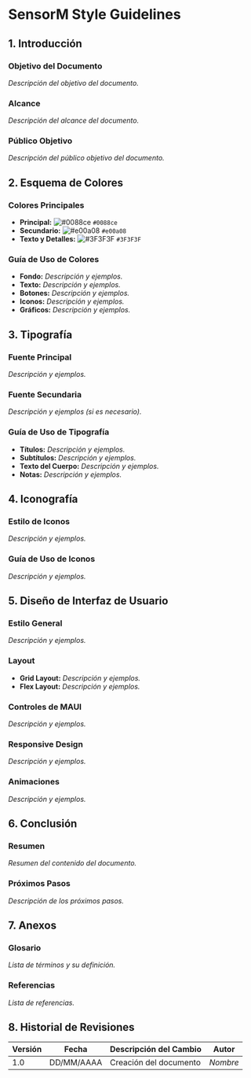# SensorM Style Guidelines

## 1. Introducción

### Objetivo del Documento
_Descripción del objetivo del documento._

### Alcance
_Descripción del alcance del documento._

### Público Objetivo
_Descripción del público objetivo del documento._

## 2. Esquema de Colores

### Colores Principales
- **Principal:** ![#0088ce](https://via.placeholder.com/15/0088ce/0088ce?text=+) `#0088ce`
- **Secundario:** ![#e00a08](https://via.placeholder.com/15/e00a08/e00a08?text=+) `#e00a08`
- **Texto y Detalles:** ![#3F3F3F](https://via.placeholder.com/15/3F3F3F/3F3F3F?text=+) `#3F3F3F`

### Guía de Uso de Colores
- **Fondo:** _Descripción y ejemplos._
- **Texto:** _Descripción y ejemplos._
- **Botones:** _Descripción y ejemplos._
- **Iconos:** _Descripción y ejemplos._
- **Gráficos:** _Descripción y ejemplos._

## 3. Tipografía

### Fuente Principal
_Descripción y ejemplos._

### Fuente Secundaria
_Descripción y ejemplos (si es necesario)._

### Guía de Uso de Tipografía
- **Títulos:** _Descripción y ejemplos._
- **Subtítulos:** _Descripción y ejemplos._
- **Texto del Cuerpo:** _Descripción y ejemplos._
- **Notas:** _Descripción y ejemplos._

## 4. Iconografía

### Estilo de Iconos
_Descripción y ejemplos._

### Guía de Uso de Iconos
_Descripción y ejemplos._

## 5. Diseño de Interfaz de Usuario

### Estilo General
_Descripción y ejemplos._

### Layout
- **Grid Layout:** _Descripción y ejemplos._
- **Flex Layout:** _Descripción y ejemplos._

### Controles de MAUI
_Descripción y ejemplos._

### Responsive Design
_Descripción y ejemplos._

### Animaciones
_Descripción y ejemplos._

## 6. Conclusión

### Resumen
_Resumen del contenido del documento._

### Próximos Pasos
_Descripción de los próximos pasos._

## 7. Anexos

### Glosario
_Lista de términos y su definición._

### Referencias
_Lista de referencias._

## 8. Historial de Revisiones

| Versión | Fecha       | Descripción del Cambio | Autor |
|---------|-------------|------------------------|-------|
| 1.0     | DD/MM/AAAA  | Creación del documento | _Nombre_ |
